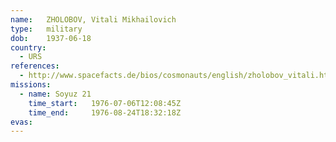 ```yaml
---
name:	ZHOLOBOV, Vitali Mikhailovich 
type:	military
dob:	1937-06-18
country:
  - URS
references:
  - http://www.spacefacts.de/bios/cosmonauts/english/zholobov_vitali.htm
missions:
  - name: Soyuz 21
    time_start:   1976-07-06T12:08:45Z
    time_end:     1976-08-24T18:32:18Z
evas:
---
```

